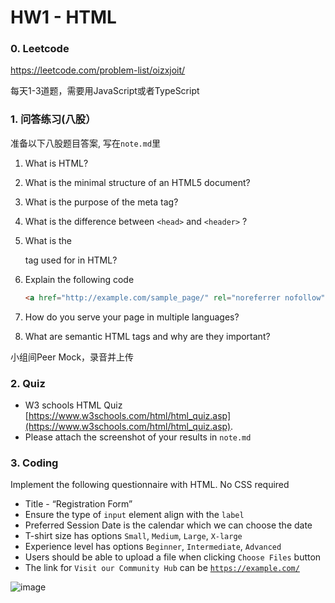 # HW1 - HTML

### 0. Leetcode

https://leetcode.com/problem-list/oizxjoit/

每天1-3道题，需要用JavaScript或者TypeScript

### 1. 问答练习(八股）

准备以下⼋股题⽬答案, 写在`note.md`⾥

<aside>

1. What is HTML?
2. What is the minimal structure of an HTML5 document?
3. What is the purpose of the meta tag?
4. What is the difference between `<head>` and `<header>` ?
5. What is the <form> tag used for in HTML?
6. Explain the following code
    
    ```html
    <a href="http://example.com/sample_page/" rel="noreferrer nofollow">Link</a>
    ```
    
7. How do you serve your page in multiple languages?
8. What are semantic HTML tags and why are they important?
</aside>

⼩组间Peer Mock，录⾳并上传

### 2. Quiz

- W3 schools HTML Quiz [https://www.w3schools.com/html/html_quiz.asp](https://www.w3schools.com/html/html_quiz.asp).
- Please attach the screenshot of your results in `note.md`

### 3. Coding

Implement the following questionnaire with HTML. No CSS required

- Title - “Registration Form”
- Ensure the type of `input` element align with the `label`
- Preferred Session Date is the calendar which we can choose the date
- T-shirt size has options `Small`, `Medium`, `Large`, `X-large`
- Experience level has options `Beginner`, `Intermediate`, `Advanced`
- Users should be able to upload a file when clicking `Choose Files` button
- The link for `Visit our Community Hub` can be [`https://example.com/`](https://example.com/)

![image](https://github.com/user-attachments/assets/0268165a-6b03-4fab-8697-6ede0e321303)
